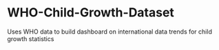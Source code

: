 # WHO-Child-Growth-Dataset
Uses WHO data to build dashboard on international data trends for child growth statistics
